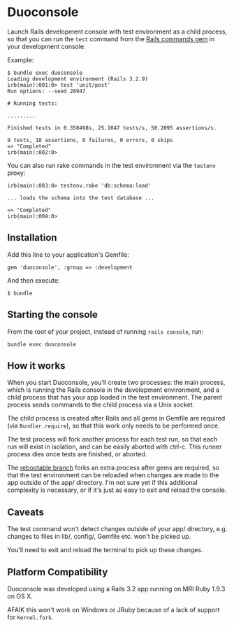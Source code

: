 Duoconsole
==========

Launch Rails development console with test environment as a child process, so that you can run the `test` command from the [Rails commands gem](https://github.com/rails/commands) in your development console.

Example:

    $ bundle exec duoconsole
    Loading development environment (Rails 3.2.9)
    irb(main):001:0> test 'unit/post'
    Run options: --seed 28947

    # Running tests:

    .........

    Finished tests in 0.358498s, 25.1047 tests/s, 50.2095 assertions/s.

    9 tests, 18 assertions, 0 failures, 0 errors, 0 skips
    => "Completed"
    irb(main):002:0>


You can also run rake commands in the test environment via the `testenv` proxy:

    irb(main):003:0> testenv.rake 'db:schema:load'

    ... loads the schema into the test database ...

    => "Completed"
    irb(main):004:0>


Installation
------------

Add this line to your application's Gemfile:

    gem 'duoconsole', :group => :development

And then execute:

    $ bundle


Starting the console
--------------------
From the root of your project, instead of running `rails console`, run:

    bundle exec duoconsole


How it works
------------

When you start Duoconsole, you'll create two processes: the main process, which is running the Rails console in the development environment, and a child process that has your app loaded in the test environment. The parent process sends commands to the child process via a Unix socket.

The child process is created after Rails and all gems in Gemfile are required (via `Bundler.require`), so that this work only needs to be performed once.

The test process will fork another process for each test run, so that each run will exist in isolation, and can be easily aborted with ctrl-c. This runner process dies once tests are finished, or aborted.

The [rebootable branch](https://github.com/gbuesing/duoconsole/tree/rebootable) forks an extra process after gems are required, so that the test environment can be reloaded when changes are made to the app outside of the app/ directory. I'm not sure yet if this additional complexity is necessary, or if it's just as easy to exit and reload the console.


Caveats
-------
The test command won't detect changes outside of your app/ directory, e.g. changes to files in lib/, config/, Gemfile etc. won't be picked up.

You'll need to exit and reload the terminal to pick up these changes.


Platform Compatibility
----------------------
Duoconsole was developed using a Rails 3.2 app running on MRI Ruby 1.9.3 on OS X.

AFAIK this won't work on Windows or JRuby because of a lack of support for `Kernel.fork`.

